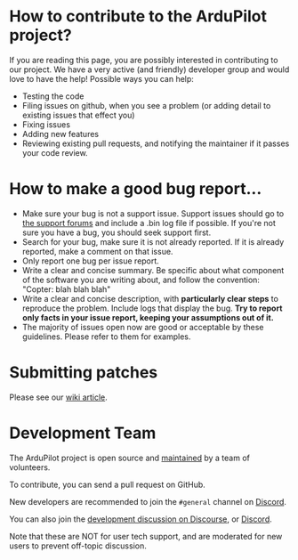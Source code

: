 # How to contribute to the ArduPilot project?

If you are reading this page, you are possibly interested in contributing to our project.  We have a very active (and friendly) developer group and would love to have the help!  Possible ways you can help:

* Testing the code
* Filing issues on github, when you see a problem (or adding detail to existing issues that effect you)
* Fixing issues
* Adding new features
* Reviewing existing pull requests, and notifying the maintainer if it passes your code review.

# How to make a good bug report...

* Make sure your bug is not a support issue. Support issues should go to [the support forums](http://discuss.ardupilot.org) and include a .bin log file if possible. If you're not sure you have a bug, you should seek support first.
* Search for your bug, make sure it is not already reported. If it is already reported, make a comment on that issue.
* Only report one bug per issue report.
* Write a clear and concise summary. Be specific about what component of the software you are writing about, and follow the convention: "Copter: blah blah blah"
* Write a clear and concise description, with **particularly clear steps** to reproduce the problem. Include logs that display the bug. **Try to report only facts in your issue report, keeping your assumptions out of it.** 
* The majority of issues open now are good or acceptable by these guidelines. Please refer to them for examples.

# Submitting patches

Please see our [wiki article](https://ardupilot.org/dev/docs/submitting-patches-back-to-master.html).

# Development Team

The ArduPilot project is open source and [maintained](https://github.com/ArduPilot/ardupilot#maintainers) by a team of volunteers.

To contribute, you can send a pull request on GitHub.

New developers are recommended to join the `#general` channel on
[Discord](https://ardupilot.org/discord).

You can also join the
[development discussion on Discourse](https://discuss.ardupilot.org/c/development-team),
or [Discord](https://ardupilot.org/discord).

Note that these are NOT for user tech support, and are moderated
for new users to prevent off-topic discussion.

